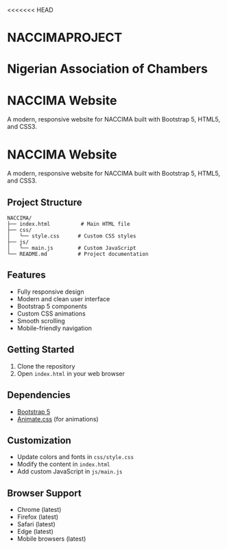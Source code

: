 <<<<<<< HEAD
# NACCIMAPROJECT
Nigerian Association of Chambers 
=======
# NACCIMA Website

A modern, responsive website for NACCIMA built with Bootstrap 5, HTML5, and CSS3.

# NACCIMA Website

A modern, responsive website for NACCIMA built with Bootstrap 5, HTML5, and CSS3.

## Project Structure

```
NACCIMA/
├── index.html          # Main HTML file
├── css/
│   └── style.css      # Custom CSS styles
├── js/
│   └── main.js        # Custom JavaScript
└── README.md          # Project documentation
```

## Features

- Fully responsive design
- Modern and clean user interface
- Bootstrap 5 components
- Custom CSS animations
- Smooth scrolling
- Mobile-friendly navigation

## Getting Started

1. Clone the repository
2. Open `index.html` in your web browser

## Dependencies

- [Bootstrap 5](https://getbootstrap.com/)
- [Animate.css](https://animate.style/) (for animations)

## Customization

- Update colors and fonts in `css/style.css`
- Modify the content in `index.html`
- Add custom JavaScript in `js/main.js`

## Browser Support

- Chrome (latest)
- Firefox (latest)
- Safari (latest)
- Edge (latest)
- Mobile browsers (latest)
